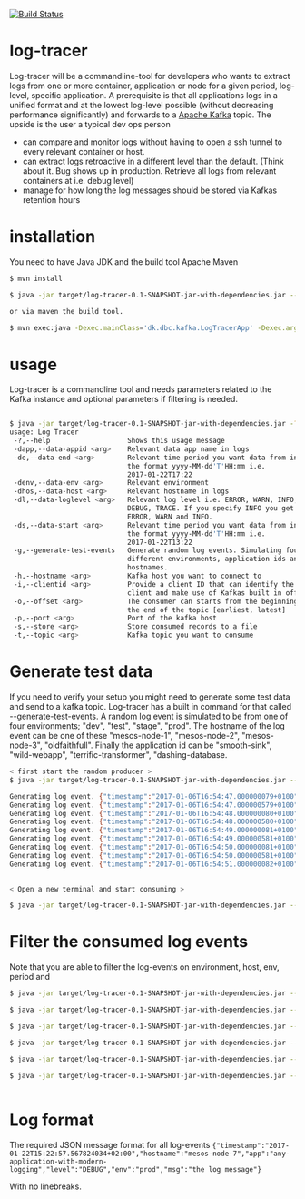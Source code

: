 [![Build Status](https://travis-ci.org/DBCDK/log-tracer.svg?branch=master)](https://travis-ci.org/DBCDK/log-tracer)
# log-tracer
Log-tracer will be a commandline-tool for developers who wants to extract logs from one or more container, application or node for a given period, log-level, specific application. A prerequisite is that all applications logs in a unified format and at the lowest log-level possible (without decreasing performance significantly) and forwards to a [Apache Kafka](https://kafka.apache.org/) topic. The upside is the user a typical dev ops person
* can compare and monitor logs without having to open a ssh tunnel to every relevant container or host.
* can extract logs retroactive in a different level than the default. (Think about it. Bug shows up in production. Retrieve all logs from relevant containers at i.e. debug level)
* manage for how long the log messages should be stored via Kafkas retention hours


# installation
 You need to have Java JDK and the build tool Apache Maven
```bash
$ mvn install

$ java -jar target/log-tracer-0.1-SNAPSHOT-jar-with-dependencies.jar --hostname localhost --port 9092 --topic test

or via maven the build tool.

$ mvn exec:java -Dexec.mainClass='dk.dbc.kafka.LogTracerApp' -Dexec.arguments="--hostname=localhost,--port=9092,--topic=test"
```

# usage 
Log-tracer is a commandline tool and needs parameters related to the Kafka instance and optional parameters if filtering is needed. 
```bash

$ java -jar target/log-tracer-0.1-SNAPSHOT-jar-with-dependencies.jar -?
usage: Log Tracer
 -?,--help                   Shows this usage message
 -dapp,--data-appid <arg>    Relevant data app name in logs
 -de,--data-end <arg>        Relevant time period you want data from in
                             the format yyyy-MM-dd'T'HH:mm i.e.
                             2017-01-22T17:22
 -denv,--data-env <arg>      Relevant environment
 -dhos,--data-host <arg>     Relevant hostname in logs
 -dl,--data-loglevel <arg>   Relevant log level i.e. ERROR, WARN, INFO,
                             DEBUG, TRACE. If you specify INFO you get
                             ERROR, WARN and INFO.
 -ds,--data-start <arg>      Relevant time period you want data from in
                             the format yyyy-MM-dd'T'HH:mm i.e.
                             2017-01-22T13:22
 -g,--generate-test-events   Generate random log events. Simulating four
                             different environments, application ids and
                             hostnames.
 -h,--hostname <arg>         Kafka host you want to connect to
 -i,--clientid <arg>         Provide a client ID that can identify the
                             client and make use of Kafkas built in offset
 -o,--offset <arg>           The consumer can starts from the beginning or
                             the end of the topic [earliest, latest]
 -p,--port <arg>             Port of the kafka host
 -s,--store <arg>            Store consumed records to a file
 -t,--topic <arg>            Kafka topic you want to consume

```


# Generate test data
If you need to verify your setup you might need to generate some test data and send to a kafka topic. Log-tracer has a built in command for that called --generate-test-events. A random log event is simulated to be from one of four environments; "dev", "test", "stage", "prod". 
The hostname of the log event can be one of these "mesos-node-1", "mesos-node-2", "mesos-node-3", "oldfaithfull". Finally the application id can be "smooth-sink", "wild-webapp", "terrific-transformer", "dashing-database. 

```bash
< first start the random producer >
$ java -jar target/log-tracer-0.1-SNAPSHOT-jar-with-dependencies.jar --generate-test-events --hostname localhost --port 9092 --topic testtopic

Generating log event. {"timestamp":"2017-01-06T16:54:47.000000079+0100","host":"mesos-node-3","appID":"terrific-transformer","level":"INFO","env":"stage","msg":"This is an auto generated log message. Its number 1258"}
Generating log event. {"timestamp":"2017-01-06T16:54:47.000000579+0100","host":"mesos-node-3","appID":"terrific-transformer","level":"INFO","env":"stage","msg":"This is an auto generated log message. Its number 1259"}
Generating log event. {"timestamp":"2017-01-06T16:54:48.000000080+0100","host":"mesos-node-3","appID":"terrific-transformer","level":"INFO","env":"stage","msg":"This is an auto generated log message. Its number 1260"}
Generating log event. {"timestamp":"2017-01-06T16:54:48.000000580+0100","host":"mesos-node-3","appID":"terrific-transformer","level":"INFO","env":"stage","msg":"This is an auto generated log message. Its number 1261"}
Generating log event. {"timestamp":"2017-01-06T16:54:49.000000081+0100","host":"mesos-node-2","appID":"wild-webapp","level":"INFO","env":"test","msg":"This is an auto generated log message. Its number 1262"}
Generating log event. {"timestamp":"2017-01-06T16:54:49.000000581+0100","host":"mesos-node-2","appID":"wild-webapp","level":"INFO","env":"test","msg":"This is an auto generated log message. Its number 1263"}
Generating log event. {"timestamp":"2017-01-06T16:54:50.000000081+0100","host":"oldfaithfull","appID":"dashing-database","level":"INFO","env":"prod","msg":"This is an auto generated log message. Its number 1264"}
Generating log event. {"timestamp":"2017-01-06T16:54:50.000000581+0100","host":"oldfaithfull","appID":"dashing-database","level":"INFO","env":"prod","msg":"This is an auto generated log message. Its number 1265"}
Generating log event. {"timestamp":"2017-01-06T16:54:51.000000082+0100","host":"mesos-node-3","appID":"terrific-transformer","level":"INFO","env":"stage","msg":"This is an auto generated log message. Its number 1266"}
 

< Open a new terminal and start consuming >

$ java -jar target/log-tracer-0.1-SNAPSHOT-jar-with-dependencies.jar --hostname localhost --port 9092 --topic testtopic

```

# Filter the consumed log events
Note that you are able to filter the log-events on environment, host, env, period and
```bash
$ java -jar target/log-tracer-0.1-SNAPSHOT-jar-with-dependencies.jar --hostname localhost --port 9092 --topic testtopic --data-env test

$ java -jar target/log-tracer-0.1-SNAPSHOT-jar-with-dependencies.jar --hostname localhost --port 9092 --topic testtopic --data-host mesos-node-2

$ java -jar target/log-tracer-0.1-SNAPSHOT-jar-with-dependencies.jar --hostname localhost --port 9092 --topic testtopic --data-app dashing-database

$ java -jar target/log-tracer-0.1-SNAPSHOT-jar-with-dependencies.jar --hostname localhost --port 9092 --topic testtopic --data-start 2017-01-06T15:05 --data-end 2017-01-06T15:06

$ java -jar target/log-tracer-0.1-SNAPSHOT-jar-with-dependencies.jar --hostname localhost --port 9092 --topic testtopic --data-loglevel ERROR  --data-env prod 

$ java -jar target/log-tracer-0.1-SNAPSHOT-jar-with-dependencies.jar --hostname localhost --port 9092 --topic testtopic --data-loglevel INFO



```

# Log format
The required  JSON message format for all log-events
`{"timestamp":"2017-01-22T15:22:57.567824034+02:00","hostname":"mesos-node-7","app":"any-application-with-modern-logging","level":"DEBUG","env":"prod","msg":"the log message"}`

With no linebreaks.
